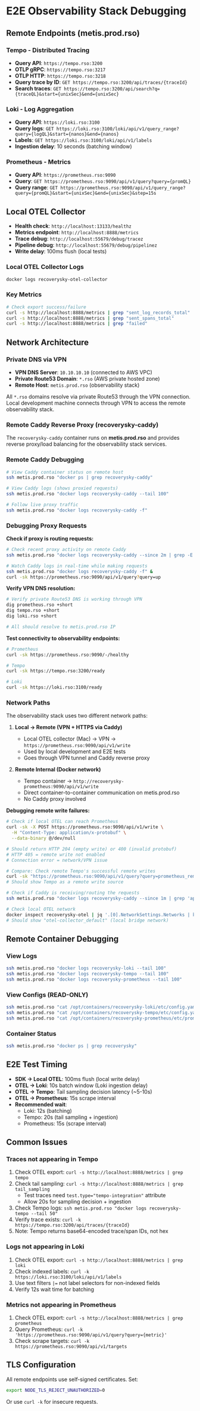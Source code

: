 # E2E Observability Stack Debugging

## Remote Endpoints (metis.prod.rso)

### Tempo - Distributed Tracing
- **Query API**: `https://tempo.rso:3200`
- **OTLP gRPC**: `https://tempo.rso:3217`
- **OTLP HTTP**: `https://tempo.rso:3218`
- **Query trace by ID**: `GET https://tempo.rso:3200/api/traces/{traceId}`
- **Search traces**: `GET https://tempo.rso:3200/api/search?q={traceQL}&start={unixSec}&end={unixSec}`

### Loki - Log Aggregation
- **Query API**: `https://loki.rso:3100`
- **Query logs**: `GET https://loki.rso:3100/loki/api/v1/query_range?query={logQL}&start={nanos}&end={nanos}`
- **Labels**: `GET https://loki.rso:3100/loki/api/v1/labels`
- **Ingestion delay**: 10 seconds (batching window)

### Prometheus - Metrics
- **Query API**: `https://prometheus.rso:9090`
- **Query**: `GET https://prometheus.rso:9090/api/v1/query?query={promQL}`
- **Query range**: `GET https://prometheus.rso:9090/api/v1/query_range?query={promQL}&start={unixSec}&end={unixSec}&step=15s`

## Local OTEL Collector

- **Health check**: `http://localhost:13133/healthz`
- **Metrics endpoint**: `http://localhost:8888/metrics`
- **Trace debug**: `http://localhost:55679/debug/tracez`
- **Pipeline debug**: `http://localhost:55679/debug/pipelinez`
- **Write delay**: 100ms flush (local tests)

### Local OTEL Collector Logs
```bash
docker logs recoverysky-otel-collector
```

### Key Metrics
```bash
# Check export success/failure
curl -s http://localhost:8888/metrics | grep "sent_log_records_total"
curl -s http://localhost:8888/metrics | grep "sent_spans_total"
curl -s http://localhost:8888/metrics | grep "failed"
```

## Network Architecture

### Private DNS via VPN
- **VPN DNS Server**: `10.10.10.10` (connected to AWS VPC)
- **Private Route53 Domain**: `*.rso` (AWS private hosted zone)
- **Remote Host**: `metis.prod.rso` (observability stack)

All `*.rso` domains resolve via private Route53 through the VPN connection. Local development machine connects through VPN to access the remote observability stack.

### Remote Caddy Reverse Proxy (recoverysky-caddy)

The `recoverysky-caddy` container runs on **metis.prod.rso** and provides reverse proxy/load balancing for the observability stack services.

### Remote Caddy Debugging
```bash
# View Caddy container status on remote host
ssh metis.prod.rso "docker ps | grep recoverysky-caddy"

# View Caddy logs (shows proxied requests)
ssh metis.prod.rso "docker logs recoverysky-caddy --tail 100"

# Follow live proxy traffic
ssh metis.prod.rso "docker logs recoverysky-caddy -f"
```

### Debugging Proxy Requests

**Check if proxy is routing requests:**
```bash
# Check recent proxy activity on remote Caddy
ssh metis.prod.rso "docker logs recoverysky-caddy --since 2m | grep -E '(prometheus|tempo|loki)'"

# Watch Caddy logs in real-time while making requests
ssh metis.prod.rso "docker logs recoverysky-caddy -f" &
curl -sk https://prometheus.rso:9090/api/v1/query?query=up
```

**Verify VPN DNS resolution:**
```bash
# Verify private Route53 DNS is working through VPN
dig prometheus.rso +short
dig tempo.rso +short
dig loki.rso +short

# All should resolve to metis.prod.rso IP
```

**Test connectivity to observability endpoints:**
```bash
# Prometheus
curl -sk https://prometheus.rso:9090/-/healthy

# Tempo
curl -sk https://tempo.rso:3200/ready

# Loki
curl -sk https://loki.rso:3100/ready
```

### Network Paths

The observability stack uses two different network paths:

1. **Local → Remote (VPN + HTTPS via Caddy)**
   - Local OTEL collector (Mac) → VPN → `https://prometheus.rso:9090/api/v1/write`
   - Used by local development and E2E tests
   - Goes through VPN tunnel and Caddy reverse proxy

2. **Remote Internal (Docker network)**
   - Tempo container → `http://recoverysky-prometheus:9090/api/v1/write`
   - Direct container-to-container communication on metis.prod.rso
   - No Caddy proxy involved

**Debugging remote write failures:**
```bash
# Check if local OTEL can reach Prometheus
curl -sk -X POST https://prometheus.rso:9090/api/v1/write \
  -H "Content-Type: application/x-protobuf" \
  --data-binary @/dev/null

# Should return HTTP 204 (empty write) or 400 (invalid protobuf)
# HTTP 405 = remote write not enabled
# Connection error = network/VPN issue

# Compare: Check remote Tempo's successful remote writes
curl -sk "https://prometheus.rso:9090/api/v1/query?query=prometheus_remote_storage_samples_total"
# Should show Tempo as a remote write source

# Check if Caddy is receiving/routing the requests
ssh metis.prod.rso "docker logs recoverysky-caddy --since 1m | grep 'api/v1/write'"

# Check local OTEL network
docker inspect recoverysky-otel | jq '.[0].NetworkSettings.Networks | keys'
# Should show "otel-collector_default" (local bridge network)
```

## Remote Container Debugging

### View Logs
```bash
ssh metis.prod.rso "docker logs recoverysky-loki --tail 100"
ssh metis.prod.rso "docker logs recoverysky-tempo --tail 100"
ssh metis.prod.rso "docker logs recoverysky-prometheus --tail 100"
```

### View Configs (READ-ONLY)
```bash
ssh metis.prod.rso "cat /opt/containers/recoverysky-loki/etc/config.yaml"
ssh metis.prod.rso "cat /opt/containers/recoverysky-tempo/etc/config.yaml"
ssh metis.prod.rso "cat /opt/containers/recoverysky-prometheus/etc/prometheus.yml"
```

### Container Status
```bash
ssh metis.prod.rso "docker ps | grep recoverysky"
```

## E2E Test Timing

- **SDK → Local OTEL**: 100ms flush (local write delay)
- **OTEL → Loki**: 10s batch window (Loki ingestion delay)
- **OTEL → Tempo**: Tail sampling decision latency (~5-10s)
- **OTEL → Prometheus**: 15s scrape interval
- **Recommended wait**:
  - Loki: 12s (batching)
  - Tempo: 20s (tail sampling + ingestion)
  - Prometheus: 15s (scrape interval)

## Common Issues

### Traces not appearing in Tempo
1. Check OTEL export: `curl -s http://localhost:8888/metrics | grep tempo`
2. Check tail sampling: `curl -s http://localhost:8888/metrics | grep tail_sampling`
   - Test traces need `test.type="tempo-integration"` attribute
   - Allow 20s for sampling decision + ingestion
3. Check Tempo logs: `ssh metis.prod.rso "docker logs recoverysky-tempo --tail 50"`
4. Verify trace exists: `curl -k https://tempo.rso:3200/api/traces/{traceId}`
5. Note: Tempo returns base64-encoded trace/span IDs, not hex

### Logs not appearing in Loki
1. Check OTEL export: `curl -s http://localhost:8888/metrics | grep loki`
2. Check indexed labels: `curl -k https://loki.rso:3100/loki/api/v1/labels`
3. Use text filters `|=` not label selectors for non-indexed fields
4. Verify 12s wait time for batching

### Metrics not appearing in Prometheus
1. Check OTEL export: `curl -s http://localhost:8888/metrics | grep prometheus`
2. Query Prometheus: `curl -k 'https://prometheus.rso:9090/api/v1/query?query={metric}'`
3. Check scrape targets: `curl -k https://prometheus.rso:9090/api/v1/targets`

## TLS Configuration

All remote endpoints use self-signed certificates. Set:
```bash
export NODE_TLS_REJECT_UNAUTHORIZED=0
```
Or use `curl -k` for insecure requests.
